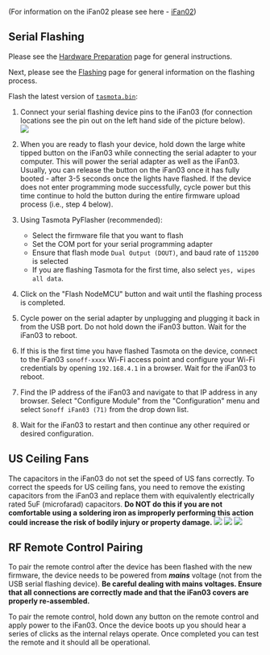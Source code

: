 (For information on the iFan02 please see here - [iFan02](devices/Sonoff-iFan02))

## Serial Flashing
Please see the [Hardware Preparation](installation/Hardware-Preparation) page for general instructions.

Next, please see the [Flashing](installation/Flashing) page for general information on the flashing process.

Flash the latest version of [`tasmota.bin`](http://thehackbox.org/tasmota/release/tasmota.bin):

1. Connect your serial flashing device pins to the iFan03 (for connection locations see the pin out on the left hand side of the picture below).  
   ![](https://github.com/tim-dcl/BRUH3-Home-Assistant-Configuration/blob/master/IMG_20190817_155847511_HDR.jpg)

2. When you are ready to flash your device, hold down the large white tipped button on the iFan03 while connecting the serial adapter to your computer. This will power the serial adapter as well as the iFan03. Usually, you can release the button on the iFan03 once it has fully booted - after 3-5 seconds once the lights have flashed. If the device does not enter programming mode successfully, cycle power but this time continue to hold the button during the entire firmware upload process (i.e., step 4 below).

3. Using Tasmota PyFlasher (recommended):
   - Select the firmware file that you want to flash
   - Set the COM port for your serial programming adapter
   - Ensure that flash mode `Dual Output (DOUT)`, and baud rate of `115200` is selected
   - If you are flashing Tasmota for the first time, also select `yes, wipes all data`.

4. Click on the "Flash NodeMCU" button and wait until the flashing process is completed. 

5. Cycle power on the serial adapter by unplugging and plugging it back in from the USB port. Do not hold down the iFan03 button. Wait for the iFan03 to reboot.

6. If this is the first time you have flashed Tasmota on the device, connect to the iFan03 `sonoff-xxxx` Wi-Fi access point and configure your Wi-Fi credentials by opening `192.168.4.1` in a browser. Wait for the iFan03 to reboot.

7. Find the IP address of the iFan03 and navigate to that IP address in any browser. Select "Configure Module" from the "Configuration" menu and select `Sonoff iFan03 (71)` from the drop down list.

8. Wait for the iFan03 to restart and then continue any other required or desired configuration.

## US Ceiling Fans

The capacitors in the iFan03 do not set the speed of US fans correctly. To correct the speeds for US ceiling fans, you need to remove the existing capacitors from the iFan03 and replace them with equivalently electrically rated 5uF (microfarad) capacitors. **Do NOT do this if you are not comfortable using a soldering iron as improperly performing this action could increase the risk of bodily injury or property damage.**
![](https://github.com/tim-dcl/BRUH3-Home-Assistant-Configuration/blob/master/IMG_20190817_155903267.jpg)
![](https://github.com/tim-dcl/BRUH3-Home-Assistant-Configuration/blob/master/IMG_20190817_155910936_HDR.jpg)
![](https://github.com/tim-dcl/BRUH3-Home-Assistant-Configuration/blob/master/IMG_20190817_155853950_HDR.jpg)

## RF Remote Control Pairing

To pair the remote control after the device has been flashed with the new firmware, the device needs to be powered from _**mains**_ voltage (not from the USB serial flashing device). **Be careful dealing with mains voltages. Ensure that all connections are correctly made and that the iFan03 covers are properly re-assembled.**

To pair the remote control, hold down any button on the remote control and apply power to the iFan03. Once the device boots up you should hear a series of clicks as the internal relays operate. Once completed you can test the remote and it should all be operational.